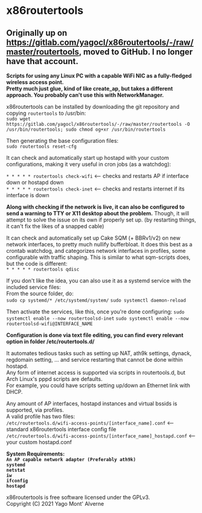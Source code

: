# x86routertools

## Originally up on https://gitlab.com/yagocl/x86routertools/-/raw/master/routertools, moved to GitHub. I no longer have that account.

   
**Scripts for using any Linux PC with a capable WiFi NIC as a fully-fledged wireless access point.     
Pretty much just glue, kind of like create_ap, but takes a different approach. You probably can't use this with NetworkManager.**     

x86routertools can be installed by downloading the git repository and copying `routertools` to /usr/bin:     
`sudo wget https://gitlab.com/yagocl/x86routertools/-/raw/master/routertools -O /usr/bin/routertools; sudo chmod og+xr /usr/bin/routertools`  
  
Then generating the base configuration files:        
`sudo routertools reset-cfg`     


It can check and automatically start up hostapd with your custom configurations, making it very useful in cron jobs (as a watchdog):    

`* * * * * routertools check-wifi`     <-- checks and restarts AP if interface down or hostapd down       
`* * * * * routertools check-inet`     <-- checks and restarts internet if its interface is down

**Along with checking if the network is live, it can also be configured to send a warning to TTY or X11 desktop about the problem.** Though, it will attempt to solve the issue on its own if properly set up. (by restarting things, it can't fix the likes of a snapped cable)     

It can check and automatically set up Cake SQM (+ BBRv1/v2) on new network interfaces, to pretty much nullify bufferbloat. It does this best as a crontab watchdog, and categorizes network interfaces in profiles, some configurable with traffic shaping. This is similar to what sqm-scripts does, but the code is different:      
`* * * * * routertools qdisc`    

If you don't like the idea, you can also use it as a systemd service with the included service files:     
From the source folder, do:      
`sudo cp systemd/* /etc/systemd/system/`
`sudo systemctl daemon-reload`

Then activate the services, like this, once you're done configuring:
`sudo systemctl enable --now routertoolsd-inet`
`sudo systemctl enable --now routertoolsd-wifi@INTERFACE_NAME`

**Configuration is done via text file editing, you can find every relevant option in folder /etc/routertools.d/**     

It automates tedious tasks such as setting up NAT, ath9k settings, dynack, regdomain setting, ... and service restarting that cannot be done within hostapd.     
Any form of internet access is supported via scripts in routertools.d, but Arch Linux's pppd scripts are defaults.      
For example, you could have scripts setting up/down an Ethernet link with DHCP.

Any amount of AP interfaces, hostapd instances and virtual bssids is supported, via profiles.       
A valid profile has two files:         
`/etc/routertools.d/wifi-access-points/[interface_name].conf`  <-- standard x86routertools interface config file          
`/etc/routertools.d/wifi-access-points/[interface_name]_hostapd.conf` <-- your custom hostapd.conf    


**System Requirements:      
`An AP capable network adapter (Preferably ath9k)`     
`systemd`        
`netstat`        
`iw`     
`ifconfig`           
`hostapd`**

x86routertools is free software licensed under the GPLv3.         
Copyright (C) 2021 Yago Mont' Alverne         
